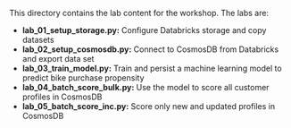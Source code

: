 This directory contains the lab content for the workshop. The labs are:


* **lab_01_setup_storage.py:** Configure Databricks storage and copy datasets  
* **lab_02_setup_cosmosdb.py:** Connect to CosmosDB from Databricks and export data set  
* **lab_03_train_model.py:** Train and persist a machine learning model to predict bike purchase propensity
* **lab_04_batch_score_bulk.py:** Use the model to score all customer profiles in CosmosDB
* **lab_05_batch_score_inc.py:** Score only new and updated profiles in CosmosDB
